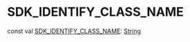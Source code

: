 # SDK_IDENTIFY_CLASS_NAME


const val [SDK_IDENTIFY_CLASS_NAME](-s-d-k_-i-d-e-n-t-i-f-y_-c-l-a-s-s_-n-a-m-e.md): [String](https://kotlinlang.org/api/latest/jvm/stdlib/kotlin/-string/index.html)
